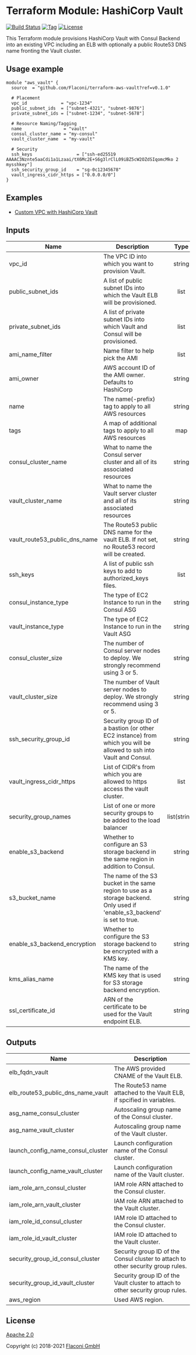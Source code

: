 # Terraform Module: HashiCorp Vault

[![Build Status](https://travis-ci.com/Flaconi/terraform-aws-vault.svg?branch=master)](https://travis-ci.com/Flaconi/terraform-aws-vault)
[![Tag](https://img.shields.io/github/tag/Flaconi/terraform-aws-vault.svg)](https://github.com/Flaconi/terraform-aws-vault/releases)
[![License](https://img.shields.io/badge/license-Apache--2.0-blue.svg)](https://opensource.org/licenses/Apache-2.0)

This Terraform module provisions HashiCorp Vault with Consul Backend into an existing VPC including
an ELB with optionally a public Route53 DNS name fronting the Vault cluster.

## Usage example

```hcl
module "aws_vault" {
  source  = "github.com/Flaconi/terraform-aws-vault?ref=v0.1.0"

  # Placement
  vpc_id             = "vpc-1234"
  public_subnet_ids  = ["subnet-4321", "subnet-9876"]
  private_subnet_ids = ["subnet-1234", "subnet-5678"]

  # Resource Naming/Tagging
  name                = "vault"
  consul_cluster_name = "my-consul"
  vault_cluster_name  = "my-vault"

  # Security
  ssh_keys                 = ["ssh-ed25519 AAAAC3Nznte5aaCdi1a1Lzaai/tX6Mc2E+S6g3lrClL09iBZ5cW2OZdSIqomcMko 2 mysshkey"]
  ssh_security_group_id    = "sg-0c12345678"
  vault_ingress_cidr_https = ["0.0.0.0/0"]
}
```

## Examples

* [Custom VPC with HashiCorp Vault](examples/custom-vpc-with-vault)

## Inputs

| Name | Description | Type | Default | Required |
|------|-------------|:----:|:-----:|:-----:|
| vpc_id | The VPC ID into which you want to provision Vault. | string | - | yes |
| public_subnet_ids | A list of public subnet IDs into which the Vault ELB will be provisioned. | list | - | yes |
| private_subnet_ids | A list of private subnet IDs into which Vault and Consul will be provisioned. | list | - | yes |
| ami_name_filter | Name filter to help pick the AMI | list | `["vault-consul-ubuntu-*"]` | no |
| ami_owner | AWS account ID of the AMI owner. Defaults to HashiCorp | string | "562637147889" | no |
| name | The name(-prefix) tag to apply to all AWS resources | string | `vault` | no |
| tags | A map of additional tags to apply to all AWS resources | map | `<map>` | no |
| consul_cluster_name | What to name the Consul server cluster and all of its associated resources | string | `vault-consul` | no |
| vault_cluster_name | What to name the Vault server cluster and all of its associated resources | string | `vault-vault` | no |
| vault_route53_public_dns_name | The Route53 public DNS name for the vault ELB. If not set, no Route53 record will be created. | string | `` | no |
| ssh_keys | A list of public ssh keys to add to authorized_keys files. | list | - | yes |
| consul_instance_type | The type of EC2 Instance to run in the Consul ASG | string | `t2.micro` | no |
| vault_instance_type | The type of EC2 Instance to run in the Vault ASG | string | `t2.micro` | no |
| consul_cluster_size | The number of Consul server nodes to deploy. We strongly recommend using 3 or 5. | string | `3` | no |
| vault_cluster_size | The number of Vault server nodes to deploy. We strongly recommend using 3 or 5. | string | `3` | no |
| ssh_security_group_id | Security group ID of a bastion (or other EC2 instance) from which you will be allowed to ssh into Vault and Consul. | string | - | yes |
| vault_ingress_cidr_https | List of CIDR's from which you are allowed to https access the vault cluster. | list | `<list>` | no |
| security\_group\_names | List of one or more security groups to be added to the load balancer | list(string) | `[]` | no |
| enable_s3_backend | Whether to configure an S3 storage backend in the same region in addition to Consul. | string | `false` | no |
| s3_bucket_name | The name of the S3 bucket in the same region to use as a storage backend. Only used if 'enable_s3_backend' is set to true. | string | `` | no |
| enable_s3_backend_encryption | Whether to configure the S3 storage backend to be encrypted with a KMS key. | string | `false` | no |
| kms_alias_name | The name of the KMS key that is used for S3 storage backend encryption. | string | `` | no |
| ssl\_certificate\_id | ARN of the certificate to be used for the Vault endpoint ELB. | string | n/a | yes |

## Outputs

| Name | Description |
|------|-------------|
| elb_fqdn_vault | The AWS provided CNAME of the Vault ELB. |
| elb_route53_public_dns_name_vault | The Route53 name attached to the Vault ELB, if spcified in variables. |
| asg_name_consul_cluster | Autoscaling group name of the Consul cluster. |
| asg_name_vault_cluster | Autoscaling group name of the Vault cluster. |
| launch_config_name_consul_cluster | Launch configuration name of the Consul cluster. |
| launch_config_name_vault_cluster | Launch configuration name of the Vault cluster. |
| iam_role_arn_consul_cluster | IAM role ARN attached to the Consul cluster. |
| iam_role_arn_vault_cluster | IAM role ARN attached to the Vault cluster. |
| iam_role_id_consul_cluster | IAM role ID attached to the Consul cluster. |
| iam_role_id_vault_cluster | IAM role ID attached to the Vault cluster. |
| security_group_id_consul_cluster | Security group ID of the Consul cluster to attach to other security group rules. |
| security_group_id_vault_cluster | Security group ID of the Vault cluster to attach to other security group rules. |
| aws_region | Used AWS region. |

## License

[Apache 2.0](LICENSE)

Copyright (c) 2018-2021 [Flaconi GmbH](https://github.com/Flaconi)
